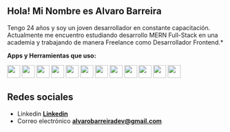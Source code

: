 ##  Hola! Mi Nombre es Alvaro Barreira

 Tengo 24 años y soy un joven desarrollador en constante capacitación. Actualmente me encuentro estudiando desarrollo MERN Full-Stack en una academia y trabajando de manera Freelance como Desarrollador Frontend.*   

**Apps y Herramientas que uso:**  

<code><img height="30" src="https://cdn.icon-icons.com/icons2/2530/PNG/512/react_button_icon_151947.png"></code>
<code><img height="30" src="https://cdn.icon-icons.com/icons2/2530/PNG/512/html_button_icon_151929.png"></code>
<code><img height="30" src="https://cdn.icon-icons.com/icons2/2530/PNG/512/js_button_icon_151927.png"></code>
<code><img height="30" src="https://cdn.icon-icons.com/icons2/2530/PNG/512/css_button_icon_151935.png"></code>
<code><img height="30" src="https://cdn.icon-icons.com/icons2/2530/PNG/512/vue_button_icon_151943.png"></code>
<code><img height="30" src="https://cdn.icon-icons.com/icons2/3049/PNG/512/git_icon_189418.png"></code>
<code><img height="30" src="https://cdn.icon-icons.com/icons2/2530/PNG/512/sass_button_icon_151921.png"></code>
<code><img height="30" src="https://cdn.icon-icons.com/icons2/2530/PNG/512/materialize_button_icon_151952.png"></code>
<code><img height="30" src="https://cdn.icon-icons.com/icons2/2530/PNG/512/bootstrap_button_icon_151958.png"></code>
<code><img height="30" src="https://cdn.icon-icons.com/icons2/2530/PNG/512/web_button_icon_151905.png"></code>
<code><img height="30" src="https://cdn.icon-icons.com/icons2/2530/PNG/512/visualstudio_code_button_icon_151868.png"></code>
<code><img height="30" src="https://cdn.icon-icons.com/icons2/2530/PNG/512/npm_button_icon_151891.png"></code>

## Redes sociales

* Linkedin **[Linkedin](https://www.linkedin.com/in/alvaro-joaquin-barreira-991882201/)**
* Correo electrónico **[alvarobarreiradev@gmail.com](alvarobarreiradev@gmail.com)**
